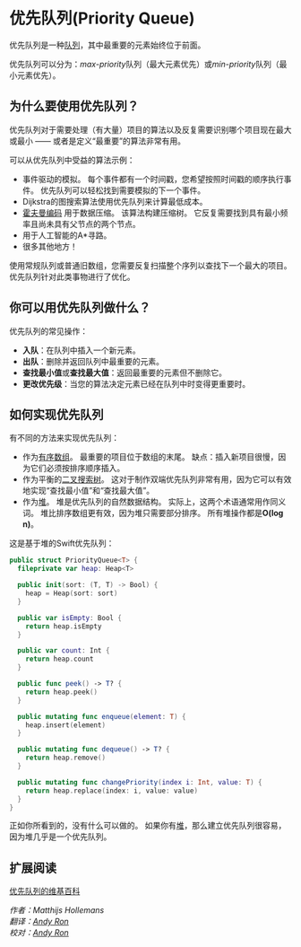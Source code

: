 
# 优先队列(Priority Queue)

优先队列是一种[队列](../Queue/)，其中最重要的元素始终位于前面。

优先队列可以分为：*max-priority*队列（最大元素优先）或*min-priority*队列（最小元素优先）。



## 为什么要使用优先队列？



优先队列对于需要处理（有大量）项目的算法以及反复需要识别哪个项目现在最大或最小 —— 或者是定义“最重要”的算法非常有用。

可以从优先队列中受益的算法示例：

- 事件驱动的模拟。 每个事件都有一个时间戳，您希望按照时间戳的顺序执行事件。 优先队列可以轻松找到需要模拟的下一个事件。
- Dijkstra的图搜索算法使用优先队列来计算最低成本。
- [霍夫曼编码](../Huffman%20Coding/) 用于数据压缩。 该算法构建压缩树。 它反复需要找到具有最小频率且尚未具有父节点的两个节点。
- 用于人工智能的A*寻路。
- 很多其他地方！


使用常规队列或普通旧数组，您需要反复扫描整个序列以查找下一个最大的项目。 优先队列针对此类事物进行了优化。



## 你可以用优先队列做什么？

优先队列的常见操作：

- **入队**：在队列中插入一个新元素。
- **出队**：删除并返回队列中最重要的元素。
- **查找最小值**或**查找最大值**：返回最重要的元素但不删除它。
- **更改优先级**：当您的算法决定元素已经在队列中时变得更重要时。



## 如何实现优先队列

有不同的方法来实现优先队列：

- 作为[有序数组](../Ordered%20Array/)。 最重要的项目位于数组的末尾。 缺点：插入新项目很慢，因为它们必须按排序顺序插入。
- 作为平衡的[二叉搜索树](../Binary%20Search%20Tree/)。 这对于制作双端优先队列非常有用，因为它可以有效地实现“查找最小值”和“查找最大值”。
- 作为[堆](../Heap/)。 堆是优先队列的自然数据结构。 实际上，这两个术语通常用作同义词。 堆比排序数组更有效，因为堆只需要部分排序。 所有堆操作都是**O(log n)**。

这是基于堆的Swift优先队列：

```swift
public struct PriorityQueue<T> {
  fileprivate var heap: Heap<T>

  public init(sort: (T, T) -> Bool) {
    heap = Heap(sort: sort)
  }

  public var isEmpty: Bool {
    return heap.isEmpty
  }

  public var count: Int {
    return heap.count
  }

  public func peek() -> T? {
    return heap.peek()
  }

  public mutating func enqueue(element: T) {
    heap.insert(element)
  }

  public mutating func dequeue() -> T? {
    return heap.remove()
  }

  public mutating func changePriority(index i: Int, value: T) {
    return heap.replace(index: i, value: value)
  }
}
```


正如你所看到的，没有什么可以做的。 如果你有[堆](../Heap/)，那么建立优先队列很容易，因为堆几乎是一个优先队列。

## 扩展阅读

[优先队列的维基百科](https://en.wikipedia.org/wiki/Priority_queue)



*作者：Matthijs Hollemans*  
*翻译：[Andy Ron](https://github.com/andyRon)*  
*校对：[Andy Ron](https://github.com/andyRon)*  